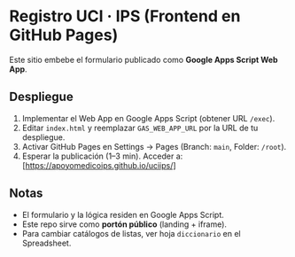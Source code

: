 # Registro UCI · IPS (Frontend en GitHub Pages)

Este sitio embebe el formulario publicado como **Google Apps Script Web App**.

## Despliegue

1. Implementar el Web App en Google Apps Script (obtener URL `/exec`).
2. Editar `index.html` y reemplazar `GAS_WEB_APP_URL` por la URL de tu despliegue.
3. Activar GitHub Pages en Settings → Pages (Branch: `main`, Folder: `/root`).
4. Esperar la publicación (1–3 min). Acceder a: [https://apoyomedicoips.github.io/uciips/]

## Notas
- El formulario y la lógica residen en Google Apps Script.
- Este repo sirve como **portón público** (landing + iframe).
- Para cambiar catálogos de listas, ver hoja `diccionario` en el Spreadsheet.
